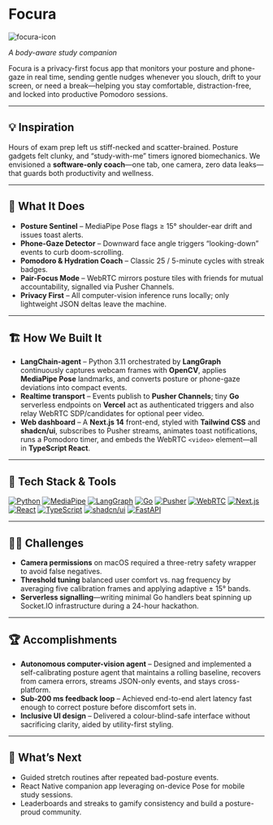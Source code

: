 # **Focura**  
![focura-icon](https://github.com/user-attachments/assets/d8c01bb0-e3b2-4bb7-a228-90311fdf15f3)

*A body-aware study companion*

Focura is a privacy-first focus app that monitors your posture and phone-gaze in real time, sending gentle nudges whenever you slouch, drift to your screen, or need a break—helping you stay comfortable, distraction-free, and locked into productive Pomodoro sessions.

---

## 💡 Inspiration  
Hours of exam prep left us stiff-necked and scatter-brained. Posture gadgets felt clunky, and “study-with-me” timers ignored biomechanics. We envisioned a **software-only coach**—one tab, one camera, zero data leaks—that guards both productivity and wellness.

---

## 🎯 What It Does  
* **Posture Sentinel** – MediaPipe Pose flags ≥ 15° shoulder-ear drift and issues toast alerts.  
* **Phone-Gaze Detector** – Downward face angle triggers “looking-down” events to curb doom-scrolling.  
* **Pomodoro & Hydration Coach** – Classic 25 / 5-minute cycles with streak badges.  
* **Pair-Focus Mode** – WebRTC mirrors posture tiles with friends for mutual accountability, signalled via Pusher Channels.  
* **Privacy First** – All computer-vision inference runs locally; only lightweight JSON deltas leave the machine.

---

## 🏗️ How We Built It  
* **LangChain-agent** – Python 3.11 orchestrated by **LangGraph** continuously captures webcam frames with **OpenCV**, applies **MediaPipe Pose** landmarks, and converts posture or phone-gaze deviations into compact events.  
* **Realtime transport** – Events publish to **Pusher Channels**; tiny **Go** serverless endpoints on **Vercel** act as authenticated triggers and also relay WebRTC SDP/candidates for optional peer video.  
* **Web dashboard** – A **Next.js 14** front-end, styled with **Tailwind CSS** and **shadcn/ui**, subscribes to Pusher streams, animates toast notifications, runs a Pomodoro timer, and embeds the WebRTC `<video>` element—all in **TypeScript React**.  

---

## 🧰 Tech Stack & Tools  
[![Python](https://img.shields.io/badge/Python-3776AB?logo=python&logoColor=white)](https://www.python.org)  [![MediaPipe](https://img.shields.io/badge/MediaPipe-F76710?logo=google&logoColor=white)](https://developers.google.com/mediapipe)   [![LangGraph](https://img.shields.io/badge/LangGraph-FFCC00?logo=langchain&logoColor=black)](https://python.langchain.com)  [![Go](https://img.shields.io/badge/Go-00ADD8?logo=go&logoColor=white)](https://go.dev)  [![Pusher](https://img.shields.io/badge/Pusher-664CC2?logo=pusher&logoColor=white)](https://pusher.com)  [![WebRTC](https://img.shields.io/badge/WebRTC-008000?logo=webrtc&logoColor=white)](https://webrtc.org)  [![Next.js](https://img.shields.io/badge/Next.js-000?logo=nextdotjs&logoColor=white)](https://nextjs.org)  [![React](https://img.shields.io/badge/React-61DAFB?logo=react&logoColor=black)](https://react.dev)  [![TypeScript](https://img.shields.io/badge/Tailwind-38BDF8?logo=tailwindcss&logoColor=white)](https://tailwindcss.com)  [![shadcn/ui](https://img.shields.io/badge/shadcn%2Fui-FF6363?logo=react&logoColor=white)](https://ui.shadcn.com) [![FastAPI](https://img.shields.io/badge/FastAPI-009688?logo=fastapi&logoColor=white)](https://fastapi.tiangolo.com)


---

## 🧗‍♂️ Challenges  
* **Camera permissions** on macOS required a three-retry safety wrapper to avoid false negatives.  
* **Threshold tuning** balanced user comfort vs. nag frequency by averaging five calibration frames and applying adaptive ± 15° bands.  
* **Serverless signalling**—writing minimal Go handlers beat spinning up Socket.IO infrastructure during a 24-hour hackathon.

---

## 🏆 Accomplishments  
* **Autonomous computer-vision agent** – Designed and implemented a self-calibrating posture agent that maintains a rolling baseline, recovers from camera errors, streams JSON-only events, and stays cross-platform.
* **Sub-200 ms feedback loop** – Achieved end-to-end alert latency fast enough to correct posture before discomfort sets in.  
* **Inclusive UI design** – Delivered a colour-blind-safe interface without sacrificing clarity, aided by utility-first styling.

---

## 🔮 What’s Next  
* Guided stretch routines after repeated bad-posture events.  
* React Native companion app leveraging on-device Pose for mobile study sessions.  
* Leaderboards and streaks to gamify consistency and build a posture-proud community.

